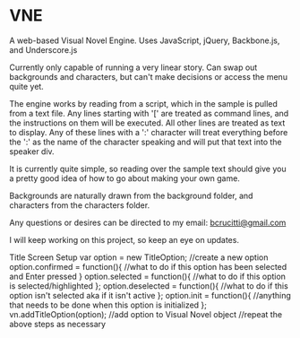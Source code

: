 VNE
===

A web-based Visual Novel Engine. Uses JavaScript, jQuery, Backbone.js, and Underscore.js

Currently only capable of running a very linear story.
Can swap out backgrounds and characters, but can't make decisions or access the menu quite yet.

The engine works by reading from a script, which in the sample is pulled from a text file.
Any lines starting with '[' are treated as command lines, and the instructions on them will be
executed.
All other lines are treated as text to display. Any of these lines with a ':' character will treat
everything before the ':' as the name of the character speaking and will put that text into the 
speaker div.

It is currently quite simple, so reading over the sample text should give you a pretty good idea
of how to go about making your own game.

Backgrounds are naturally drawn from the background folder, and characters from the characters
folder.

Any questions or desires can be directed to my email: bcrucitti@gmail.com

I will keep working on this project, so keep an eye on updates.

Title Screen Setup
var option = new TitleOption; //create a new option
option.confirmed = function(){
	//what to do if this option has been selected and Enter pressed
}
option.selected = function(){
	//what to do if this option is selected/highlighted
};
option.deselected = function(){
	//what to do if this option isn't selected aka if it isn't active
};
option.init = function(){
	//anything that needs to be done when this option is initialized
};
vn.addTitleOption(option); //add option to Visual Novel object
//repeat the above steps as necessary 